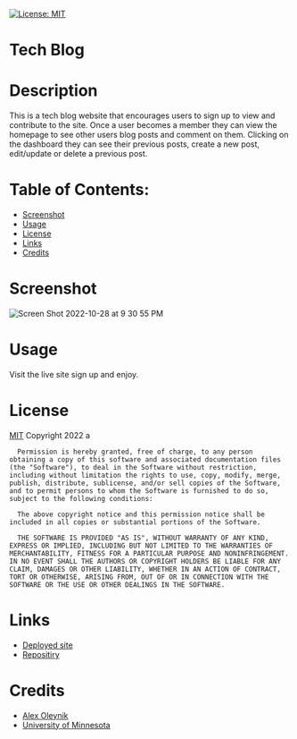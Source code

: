 [![License: MIT](https://img.shields.io/badge/License-MIT-yellow.svg)](https://opensource.org/licenses/MIT)
  # Tech Blog
  
  # Description
  This is a tech blog website that encourages users to sign up to view and contribute to the site. Once a user becomes a member they can view the homepage to see other users blog posts and comment on them. Clicking on the dashboard they can see their previous posts, create a new post, edit/update or delete a previous post. 

  # Table of Contents:
  * [Screenshot](#screenshot)
  * [Usage](#usage)
  * [License](#license)
  * [Links](#links)
  * [Credits](#credits)

  # Screenshot
  ![Screen Shot 2022-10-28 at 9 30 55 PM](https://user-images.githubusercontent.com/110851664/198793029-b5ffb406-e30a-4da2-a685-357f8c5c5ea5.png)


  # Usage 
  Visit the live site sign up and enjoy.

  # License
  [MIT](https://opensource.org/licenses/MIT)
  Copyright 2022 a

      Permission is hereby granted, free of charge, to any person obtaining a copy of this software and associated documentation files (the "Software"), to deal in the Software without restriction, including without limitation the rights to use, copy, modify, merge, publish, distribute, sublicense, and/or sell copies of the Software, and to permit persons to whom the Software is furnished to do so, subject to the following conditions:
        
      The above copyright notice and this permission notice shall be included in all copies or substantial portions of the Software.
        
      THE SOFTWARE IS PROVIDED "AS IS", WITHOUT WARRANTY OF ANY KIND, EXPRESS OR IMPLIED, INCLUDING BUT NOT LIMITED TO THE WARRANTIES OF MERCHANTABILITY, FITNESS FOR A PARTICULAR PURPOSE AND NONINFRINGEMENT. IN NO EVENT SHALL THE AUTHORS OR COPYRIGHT HOLDERS BE LIABLE FOR ANY CLAIM, DAMAGES OR OTHER LIABILITY, WHETHER IN AN ACTION OF CONTRACT, TORT OR OTHERWISE, ARISING FROM, OUT OF OR IN CONNECTION WITH THE SOFTWARE OR THE USE OR OTHER DEALINGS IN THE SOFTWARE.

  # Links
  * [Deployed site](https://tech-blog-production-7af6.up.railway.app/)
  * [Repositiry](https://github.com/AlexO16/tech-blog)

  # Credits
  * [Alex Oleynik](https://github.com/AlexO16)
  * [University of Minnesota](https://courses.bootcampspot.com/courses/2176/assignments/38759?module_item_id=750563)
